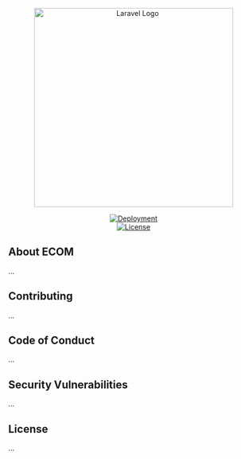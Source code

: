 <p align="center"><a href="https://laravel.com" target="_blank"><img src="https://raw.githubusercontent.com/laravel/art/master/logo-lockup/5%20SVG/2%20CMYK/1%20Full%20Color/laravel-logolockup-cmyk-red.svg" width="400" alt="Laravel Logo"></a></p>

<p align="center">
<a href="https://theswed.dev"><img src="https://img.shields.io/endpoint?url=https%3A%2F%2Fforge.laravel.com%2Fsite-badges%2Fde6810ca-6e2f-4099-bf9b-be7bd4205f05%3Fdate%3D1%26label%3D1%26commit%3D1&style=plastic" alt="Deployment"></a>
<br>
<a href="https://theswed.dev"><img src="https://img.shields.io/packagist/l/laravel/framework" alt="License"></a>
</p>

## About ECOM

...

## Contributing

...

## Code of Conduct

...

## Security Vulnerabilities

...

## License

...
